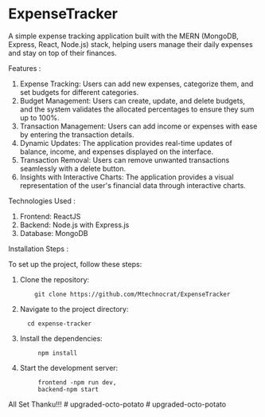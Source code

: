 ﻿# ExpenseTracker

A simple expense tracking application built with the MERN (MongoDB, Express, React, Node.js) stack, helping users manage their daily expenses and stay on top of their finances.

Features : 
 1) Expense Tracking: Users can add new expenses, categorize them, and set budgets for different categories.
 2) Budget Management: Users can create, update, and delete budgets, and the system validates the allocated percentages to ensure they sum up to 100%.
 3) Transaction Management: Users can add income or expenses with ease by entering the transaction details.
 4) Dynamic Updates: The application provides real-time updates of balance, income, and expenses displayed on the interface.
 5) Transaction Removal: Users can remove unwanted transactions seamlessly with a delete button.
 6) Insights with Interactive Charts: The application provides a visual representation of the user's financial data through interactive charts.


Technologies Used :
 1) Frontend: ReactJS
 2) Backend: Node.js with Express.js
 3) Database: MongoDB


Installation Steps :

 To set up the project, follow these steps:
 1. Clone the repository:
      
            git clone https://github.com/Mtechnocrat/ExpenseTracker
       
 2. Navigate to the project directory:

          cd expense-tracker
         
3. Install the dependencies:
   
            npm install
      
4. Start the development server:
         
            frontend -npm run dev,
            backend-npm start

All Set Thanku!!!
#   u p g r a d e d - o c t o - p o t a t o  
 #   u p g r a d e d - o c t o - p o t a t o  
 